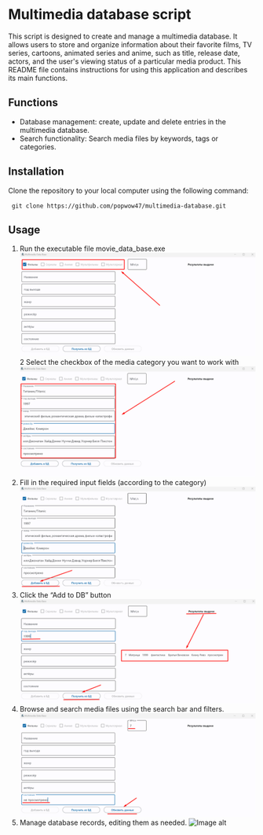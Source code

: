 # Multimedia database script

This script is designed to create and manage a multimedia database. It allows users to store and organize information about their favorite films, TV series, cartoons, animated series and anime, such as title, release date, actors, and the user's viewing status of a particular media product. This README file contains instructions for using this application and describes its main functions.

## Functions
- Database management: create, update and delete entries in the multimedia database.
- Search functionality: Search media files by keywords, tags or categories.

## Installation

 Clone the repository to your local computer using the following command:

```shell
 git clone https://github.com/popwow47/multimedia-database.git
```

## Usage

1. Run the executable file movie_data_base.exe
   ![Image alt](https://github.com/popwow47/multimedia-database/blob/main/screenshots/Screenshot_1.png)
2 Select the checkbox of the media category you want to work with
![Image alt](https://github.com/popwow47/multimedia-database/blob/main/screenshots/Screenshot_2.png)
3. Fill in the required input fields (according to the category)
   ![Image alt](https://github.com/popwow47/multimedia-database/blob/main/screenshots/Screenshot_3.png)
4. Click the “Add to DB” button
   ![Image alt](https://github.com/popwow47/multimedia-database/blob/main/screenshots/Screenshot_4.png)
5. Browse and search media files using the search bar and filters.
   ![Image alt](https://github.com/popwow47/multimedia-database/blob/main/screenshots/Screenshot_5.png)
6. Manage database records, editing them as needed.
   ![Image alt](https://github.com/popwow47/multimedia-database/blob/main/screenshots/Screenshot_6.png)
